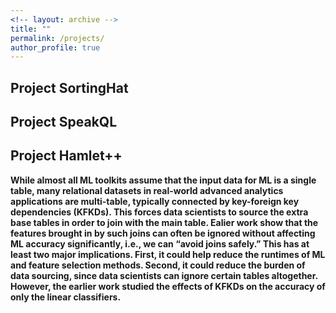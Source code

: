 ```yaml
---
<!-- layout: archive -->
title: ""
permalink: /projects/
author_profile: true
---
```

##  Project SortingHat


##  Project SpeakQL


##  Project Hamlet++


<b> While almost all ML toolkits assume that the input data for ML is a single table, many relational datasets in real-world advanced analytics applications are multi-table, typically connected by key-foreign key dependencies (KFKDs). This forces data scientists to source the extra base tables in order to join with the main table. Ealier work show that the features brought in by such joins can often be ignored without affecting ML accuracy significantly, i.e., we can “avoid joins safely.” This has at least two major implications. First, it could help reduce the runtimes of ML and feature selection methods. Second, it could reduce the burden of data sourcing, since data scientists can ignore certain tables altogether. However, the earlier work studied the effects of KFKDs on the accuracy of only the linear classifiers. </b> <br> 